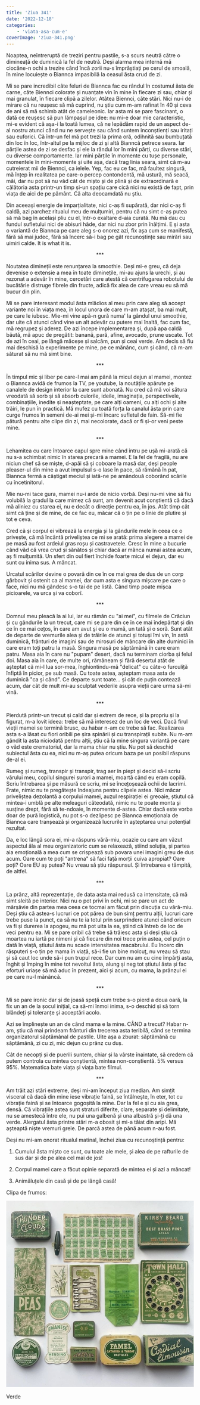 ```yaml
---
title: 'Ziua 341'
date: '2022-12-18'
categories:
    - 'viata-asa-cum-e'
coverImage: 'ziua-341.png'
---
```


Noaptea, neîntreruptă de treziri pentru pastile, s-a scurs neutră către o dimineață de duminică la fel de neutră. Deși alarma mea internă mă ciocăne-n ochi a trezire când încă zorii nu-s împrăștiați pe cerul de smoală, în mine locuiește o Biannca impasibilă la ceasul ăsta crud de zi.

Mi se pare incredibil câte feluri de Biannca fac cu rândul în costumul ăsta de carne, câte Biennci colorate și nuanțate vin în mine în fiecare zi sau, chiar și mai granulat, în fiecare clipă a zilelor. Atâtea Biennci, câte stări. Nici nu-i de mirare că nu reușesc să mă cuprind, nu știu cum m-am rafinat în 40 și ceva de ani să mă schimb atât de cameleonic. Iar asta mi se pare fascinant, o dată ce reușesc să pun lămpașul pe idee: nu mi-e doar mie caracteristic, mi-e evident că așa-i la toată lumea, că ne lepădăm rapid de un aspect de-al nostru atunci când nu ne servește sau când suntem inconștienți sau iritați sau euforici. Că într-un fel mă pot trezi la prima oră, odihnită sau bumbuțată din loc în loc, într-altul pe la mijloc de zi și altă Bianncă petrece seara. Iar părțile astea de zi se desfac și ele la rândul lor în mini părți, cu diverse stări, cu diverse comportamente. Iar mini părțile în momente cu tușe personale, momentele în mini-momente și uite așa, dacă trag linia seara, simt că m-au cutreierat mii de Biennci, ca ielele. Yep, fac eu ce fac, mă faultez singură, mă înțep în realitatea pe care-o percep contondentă, mă ustură, mă seacă, măi, dar nu pot să nu văd cât de mișto și de plină și de extraordinară e călătoria asta printr-un timp și-un spațiu care cică nici nu există de fapt, prin viața de aici de pe pământ. Că alta deocamdată nu știu.

Din aceeași energie de imparțialitate, nici c-aș fi supărată, dar nici c-aș fi caldă, azi parchez ritualul meu de mulțumiri, pentru că nu simt c-aș putea să mă bag în același pliu cu el, într-o exaltare d-aia curată. Nu mă dau cu fundul sufletului nici de abisuri hâde, dar nici nu zbor prin înălțimi. E și asta o variantă de Biannca pe care aleg s-o onorez azi, fix așa cum se manifestă, fără să mai judec, fără să încerc să-i bag pe gât recunoștințe sau mirări sau uimiri calde. It is what it is.

<p style="text-align: center;">***</p>

Noutatea dimineții este renunțarea la smoothie. Deși mi-e greu, că deja devenise o extensie a mea în toate diminețile, mi-au ajuns la urechi, și au rezonat a adevăr în mine, cercetări care atestă că centrifugarea robotului de bucătărie distruge fibrele din fructe, adică fix alea de care vreau eu să mă bucur din plin.

Mi se pare interesant modul ăsta mlădios al meu prin care aleg să accept variante noi în viața mea, în locul unora de care m-am atașat, ba mai mult, pe care le iubesc. Mie-mi vine apă-n gură numa' la gândul unui smoothie, dar uite că atunci când vine un alt adevăr cu putere mai înaltă, fac cum fac, mă regrupez și aderez. De azi începe implementarea și, după apa caldă băută, mă apuc de pregătit: banană, pară, afine, avocado, prune uscate. Tot de azi în ceai, pe lângă măceșe și salcâm, pun și ceai verde. Am decis să fiu mai deschisă la experimente pe mine, pe ce mănânc, cum și când, că m-am săturat să nu mă simt bine.

<p style="text-align: center;">***</p>

În timpul mic și liber pe care-l mai am până la micul dejun al mamei, montez o Biannca avidă de frumos la TV, pe youtube, la noutățile apărute pe canalele de design interior la care sunt abonată. Nu cred că mă voi sătura vreodată să sorb și să absorb culorile, ideile, imaginația, perspectivele, combinațiile, inedite și neașteptate, pe care alți oameni, cu alți ochi și alte trăiri, le pun în practică. Mă mufez cu toată forța la canalul ăsta prin care curge frumos în semeni de-ai mei și-mi încarc sufletul de fain. Să-mi fie pătură pentru alte clipe din zi, mai necolorate, dacă or fi și-or veni peste mine.

<p style="text-align: center;">***</p>

Lehamitea cu care întoarce capul spre mine când intru pe ușă mi-arată că nu s-a schimbat nimic în starea precară a mamei. E la fel de fragilă, nu are niciun chef să se miște, d-apăi să și coboare la masă dar, deși people pleaser-ul din mine a avut impulsul s-o lase în pace, să rămână în pat, Biannca fermă a câștigat meciul și iată-ne pe amândouă coborând scările cu încetinitorul.

Mie nu-mi tace gura, mamei nu-i arde de nicio vorbă. Deși nu-mi vine să fiu volubilă la gradul la care mimez că sunt, am devenit acut conștientă că dacă mă aliniez cu starea ei, nu e decât o direcție pentru ea, în jos. Atât timp cât simt că ține și de mine, de ce fac eu, măcar că o țin pe o linie de plutire și tot e ceva.

Cred că și corpul ei vibrează la energia și la gândurile mele în ceea ce o privește, că mă încântă priveliștea ce mi se arată: prima alegere a mamei de pe masă au fost ardeiul gras roșu și castravetele. Cresc în mine a bucurie când văd că vrea crud și sănătos și chiar dacă ar mânca numai astea acum, aș fi mulțumită. Un sfert din oul fiert închide foarte micul ei dejun, dar eu sunt cu inima sus. A mâncat.

Urcatul scărilor devine o povară din ce în ce mai grea de dus de un corp gârbovit și ostenit ca al mamei, dar cum asta e singura mișcare pe care o face, nici nu mă gândesc s-o tai de pe listă. Când timp poate mișca picioarele, va urca și va coborî.

<p style="text-align: center;">***</p>

Domnul meu pleacă la ai lui, iar eu rămân cu "ai mei", cu filmele de Crăciun și cu gândurile la un trecut, care mi se pare din ce în ce mai îndepărtat și din ce în ce mai cețos, în care am avut și eu o mamă, un tată și o soră. Sunt atât de departe de vremurile alea și de trăirile de atunci și totuși îmi vin, în astă duminică, frânturi de imagini sau de mirosuri de mâncare din alte duminici în care eram toți patru la masă. Singura masă pe săptămână în care eram patru. Masa aia în care nu "pupam" desert, dacă nu terminam ciorba și felul doi. Masa aia în care, de multe ori, rămâneam și fără desertul atât de așteptat că mi-l lua sor-mea, înghiontindu-mă "delicat" cu câte-o furculiță înfiptă în picior, pe sub masă. Cu toate astea, așteptam masa asta de duminică "ca și când". Ce departe sunt toate… și cât de puțin contează acum, dar cât de mult mi-au sculptat vederile asupra vieții care urma să-mi vină.

<p style="text-align: center;">***</p>

Pierdută printr-un trecut și cald dar și extrem de rece, și la propriu și la figurat, m-a lovit ideea: trebe să mă interesez de un loc de veci. Dacă firul vieții mamei se termină brusc, eu habar n-am ce trebe să fac. Realizarea asta s-a lăsat cu fiori oribili pe șira spinării și cu transpirații subite. Nu m-am gândit la asta niciodată pentru alții, știu că la mine singura variantă pe care o văd este crematoriul, dar la mama chiar nu știu. Nu pot să deschid subiectul ăsta cu ea, nici nu m-aș putea oricum baza pe un posibil răspuns de-al ei.

Rumeg și rumeg, transpir și transpir, trag aer în piept și decid să-i scriu vărului meu, copilul singurei surori a mamei, moartă când eu eram copilă. Scriu întrebarea și pe măsură ce scriu, mi se încețoșează ochii de lacrimi. Frate, nimic nu te pregătește îndeajuns pentru clipele astea. Nici măcar priveliștea dezolantă a corpului mamei, auzul respirației ei greoaie, știutul că mintea-i umblă pe alte meleaguri câteodată, nimic nu te poate monta și susține drept, fără să te-ndoaie, în momente d-astea. Chiar dacă este vorba doar de pură logistică, nu pot s-o dezlipesc pe Biannca emoționala de Biannca care tranșează și organizează lucrurile în așteptarea unui potențial rezultat.

Da, e loc lângă sora ei, mi-a răspuns vără-miu, ocazie cu care am văzut aspectul ăla al meu organizatoric cum se relaxează, știind soluția, și partea aia emoțională a mea cum se crispează sub povara unei imagini greu de dus acum. Oare cum te poți "antrena" să faci față morții cuiva apropiat? Oare poți? Oare EU aș putea? Nu vreau să știu răspunsul. Și întrebarea e tâmpită, de altfel.

<p style="text-align: center;">***</p>

La prânz, altă reprezentație, de data asta mai redusă ca intensitate, că mă simt sleită pe interior. Nici nu o pot privi în ochi, mi se pare un act de mârșăvie din partea mea ceea ce tocmai am făcut prin discuția cu vără-miu. Deși știu că astea-s lucruri ce pot părea de bun simț pentru alții, lucruri care trebe puse la punct, ca să nu te ia totul prin surprindere atunci când oricum va fi și durerea la apogeu, nu mă pot uita la ea, știind că întreb de loc de veci pentru ea. Mi se pare oribil că trebe să trăiesc asta și deși știu că moartea nu iartă pe nimeni și că fiecare din noi trece prin astea, cel puțin o dată în viață, știutul ăsta nu scade intensitatea macabrului. Eu încerc din răsputeri s-o țin pe mama în viață, să-i fie un bine molcuț, nu vreau să stau și să caut loc unde să-i pun trupul rece. Dar cum nu am cu cine împărți asta, înghit și împing în mine tot nevoitul ăsta, alung și neg tot știutul ăsta și fac eforturi uriașe să mă aduc în prezent, aici și acum, cu mama, la prânzul ei pe care nu-l mănâncă.

<p style="text-align: center;">***</p>

Mi se pare ironic dar și de joasă speță cum trebe s-o pierd a doua oară, la fix un an de la șocul inițial, ca să-mi înmoi inima, s-o deschid și să torn blândeți și toleranțe și acceptări acolo.

Azi se împlinește un an de când mama e la mine. CÂND a trecut? Habar n-am, știu că mai prindeam frânturi din trecerea asta teribilă, când se termina organizatorul săptămânal de pastile. Uite așa a zburat: săptămănă cu săptămână, zi cu zi, mic dejun cu prânz cu duș.

Cât de necopți și de puerili suntem, chiar și la vârste înaintate, să credem că putem controla cu mintea conștientă, mintea non-conștientă. 5% versus 95%. Matematica bate viața și viața bate filmul.

<p style="text-align: center;">***</p>

Am trăit azi stări extreme, deși mi-am început ziua median. Am simțit visceral că dacă din mine iese vibrație faină, se întâlnește, în eter, tot cu vibrație faină și se întoarce gogoșită la mine. Dar la fel e și cu aia grea, densă. Că vibrațiile astea sunt straturi diferite, clare, separate și delimitate, nu se amestecă între ele, nu pui una galbenă și una albastră și-ți dă una verde. Alergatul ăsta printre stări m-a obosit și mi-a tăiat din aripi. Mă așteaptă niște vremuri grele. De parcă astea de până acum n-au fost.

Deși nu mi-am onorat ritualul matinal, închei ziua cu recunoștință pentru:

1. Cumulul ăsta mișto ce sunt, cu toate ale mele, și alea de pe rafturile de sus dar și de pe alea cel mai de jos!

2. Corpul mamei care a făcut opinie separată de mintea ei și azi a mâncat!

3. Animăluțele din casă și de pe lângă casă!

Clipa de frumos:

![](images/341.jpeg)

Verde
